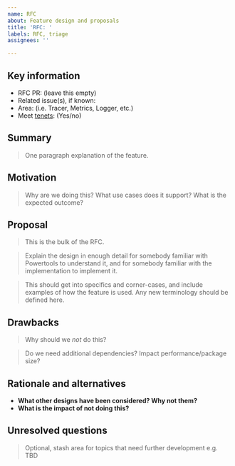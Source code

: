```yaml
---
name: RFC
about: Feature design and proposals
title: 'RFC: '
labels: RFC, triage
assignees: ''

---
```


## Key information

* RFC PR: (leave this empty)
* Related issue(s), if known:
* Area: (i.e. Tracer, Metrics, Logger, etc.)
* Meet [tenets](https://awslabs.github.io/aws-lambda-powertools-dotnet/#tenets): (Yes/no)

## Summary
[summary]: #summary

> One paragraph explanation of the feature.

## Motivation
[motivation]: #motivation

> Why are we doing this? What use cases does it support? What is the expected outcome?

## Proposal
[proposal]: #proposal

> This is the bulk of the RFC.

> Explain the design in enough detail for somebody familiar with Powertools to understand it, and for somebody familiar with the implementation to implement it.

> This should get into specifics and corner-cases, and include examples of how the feature is used. Any new terminology should be defined here.

## Drawbacks
[drawbacks]: #drawbacks

> Why should we *not* do this?

> Do we need additional dependencies? Impact performance/package size?

## Rationale and alternatives
[rationale-and-alternatives]: #rationale-and-alternatives

* **What other designs have been considered? Why not them?**
* **What is the impact of not doing this?**

## Unresolved questions
[unresolved-questions]: #unresolved-questions

> Optional, stash area for topics that need further development e.g. TBD
